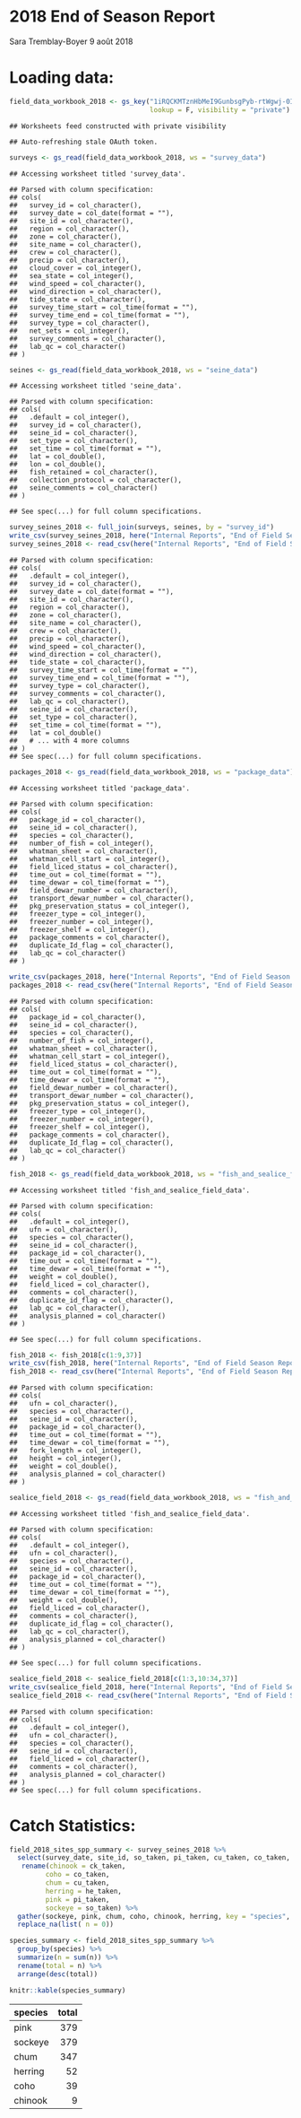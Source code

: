 2018 End of Season Report
================
Sara Tremblay-Boyer
9 août 2018

Loading data:
=============

``` r
field_data_workbook_2018 <- gs_key("1iRQCKMTznHbMeI9GunbsgPyb-rtWgwj-0IfxLw7NBJE", 
                                   lookup = F, visibility = "private")
```

    ## Worksheets feed constructed with private visibility

    ## Auto-refreshing stale OAuth token.

``` r
surveys <- gs_read(field_data_workbook_2018, ws = "survey_data")
```

    ## Accessing worksheet titled 'survey_data'.

    ## Parsed with column specification:
    ## cols(
    ##   survey_id = col_character(),
    ##   survey_date = col_date(format = ""),
    ##   site_id = col_character(),
    ##   region = col_character(),
    ##   zone = col_character(),
    ##   site_name = col_character(),
    ##   crew = col_character(),
    ##   precip = col_character(),
    ##   cloud_cover = col_integer(),
    ##   sea_state = col_integer(),
    ##   wind_speed = col_character(),
    ##   wind_direction = col_character(),
    ##   tide_state = col_character(),
    ##   survey_time_start = col_time(format = ""),
    ##   survey_time_end = col_time(format = ""),
    ##   survey_type = col_character(),
    ##   net_sets = col_integer(),
    ##   survey_comments = col_character(),
    ##   lab_qc = col_character()
    ## )

``` r
seines <- gs_read(field_data_workbook_2018, ws = "seine_data")
```

    ## Accessing worksheet titled 'seine_data'.

    ## Parsed with column specification:
    ## cols(
    ##   .default = col_integer(),
    ##   survey_id = col_character(),
    ##   seine_id = col_character(),
    ##   set_type = col_character(),
    ##   set_time = col_time(format = ""),
    ##   lat = col_double(),
    ##   lon = col_double(),
    ##   fish_retained = col_character(),
    ##   collection_protocol = col_character(),
    ##   seine_comments = col_character()
    ## )

    ## See spec(...) for full column specifications.

``` r
survey_seines_2018 <- full_join(surveys, seines, by = "survey_id")
write_csv(survey_seines_2018, here("Internal Reports", "End of Field Season Reports", "Raw Data", "survey_seines_2018.csv"))
survey_seines_2018 <- read_csv(here("Internal Reports", "End of Field Season Reports", "Raw Data", "survey_seines_2018.csv"))
```

    ## Parsed with column specification:
    ## cols(
    ##   .default = col_integer(),
    ##   survey_id = col_character(),
    ##   survey_date = col_date(format = ""),
    ##   site_id = col_character(),
    ##   region = col_character(),
    ##   zone = col_character(),
    ##   site_name = col_character(),
    ##   crew = col_character(),
    ##   precip = col_character(),
    ##   wind_speed = col_character(),
    ##   wind_direction = col_character(),
    ##   tide_state = col_character(),
    ##   survey_time_start = col_time(format = ""),
    ##   survey_time_end = col_time(format = ""),
    ##   survey_type = col_character(),
    ##   survey_comments = col_character(),
    ##   lab_qc = col_character(),
    ##   seine_id = col_character(),
    ##   set_type = col_character(),
    ##   set_time = col_time(format = ""),
    ##   lat = col_double()
    ##   # ... with 4 more columns
    ## )
    ## See spec(...) for full column specifications.

``` r
packages_2018 <- gs_read(field_data_workbook_2018, ws = "package_data")
```

    ## Accessing worksheet titled 'package_data'.

    ## Parsed with column specification:
    ## cols(
    ##   package_id = col_character(),
    ##   seine_id = col_character(),
    ##   species = col_character(),
    ##   number_of_fish = col_integer(),
    ##   whatman_sheet = col_character(),
    ##   whatman_cell_start = col_integer(),
    ##   field_liced_status = col_character(),
    ##   time_out = col_time(format = ""),
    ##   time_dewar = col_time(format = ""),
    ##   field_dewar_number = col_character(),
    ##   transport_dewar_number = col_character(),
    ##   pkg_preservation_status = col_integer(),
    ##   freezer_type = col_integer(),
    ##   freezer_number = col_integer(),
    ##   freezer_shelf = col_integer(),
    ##   package_comments = col_character(),
    ##   duplicate_Id_flag = col_character(),
    ##   lab_qc = col_character()
    ## )

``` r
write_csv(packages_2018, here("Internal Reports", "End of Field Season Reports", "Raw Data", "packages.csv"))
packages_2018 <- read_csv(here("Internal Reports", "End of Field Season Reports", "Raw Data", "packages.csv"))
```

    ## Parsed with column specification:
    ## cols(
    ##   package_id = col_character(),
    ##   seine_id = col_character(),
    ##   species = col_character(),
    ##   number_of_fish = col_integer(),
    ##   whatman_sheet = col_character(),
    ##   whatman_cell_start = col_integer(),
    ##   field_liced_status = col_character(),
    ##   time_out = col_time(format = ""),
    ##   time_dewar = col_time(format = ""),
    ##   field_dewar_number = col_character(),
    ##   transport_dewar_number = col_character(),
    ##   pkg_preservation_status = col_integer(),
    ##   freezer_type = col_integer(),
    ##   freezer_number = col_integer(),
    ##   freezer_shelf = col_integer(),
    ##   package_comments = col_character(),
    ##   duplicate_Id_flag = col_character(),
    ##   lab_qc = col_character()
    ## )

``` r
fish_2018 <- gs_read(field_data_workbook_2018, ws = "fish_and_sealice_field_data")
```

    ## Accessing worksheet titled 'fish_and_sealice_field_data'.

    ## Parsed with column specification:
    ## cols(
    ##   .default = col_integer(),
    ##   ufn = col_character(),
    ##   species = col_character(),
    ##   seine_id = col_character(),
    ##   package_id = col_character(),
    ##   time_out = col_time(format = ""),
    ##   time_dewar = col_time(format = ""),
    ##   weight = col_double(),
    ##   field_liced = col_character(),
    ##   comments = col_character(),
    ##   duplicate_id_flag = col_character(),
    ##   lab_qc = col_character(),
    ##   analysis_planned = col_character()
    ## )

    ## See spec(...) for full column specifications.

``` r
fish_2018 <- fish_2018[c(1:9,37)]
write_csv(fish_2018, here("Internal Reports", "End of Field Season Reports", "Raw Data", "fish_2018.csv"))
fish_2018 <- read_csv(here("Internal Reports", "End of Field Season Reports", "Raw Data", "fish_2018.csv"))
```

    ## Parsed with column specification:
    ## cols(
    ##   ufn = col_character(),
    ##   species = col_character(),
    ##   seine_id = col_character(),
    ##   package_id = col_character(),
    ##   time_out = col_time(format = ""),
    ##   time_dewar = col_time(format = ""),
    ##   fork_length = col_integer(),
    ##   height = col_integer(),
    ##   weight = col_double(),
    ##   analysis_planned = col_character()
    ## )

``` r
sealice_field_2018 <- gs_read(field_data_workbook_2018, ws = "fish_and_sealice_field_data")
```

    ## Accessing worksheet titled 'fish_and_sealice_field_data'.

    ## Parsed with column specification:
    ## cols(
    ##   .default = col_integer(),
    ##   ufn = col_character(),
    ##   species = col_character(),
    ##   seine_id = col_character(),
    ##   package_id = col_character(),
    ##   time_out = col_time(format = ""),
    ##   time_dewar = col_time(format = ""),
    ##   weight = col_double(),
    ##   field_liced = col_character(),
    ##   comments = col_character(),
    ##   duplicate_id_flag = col_character(),
    ##   lab_qc = col_character(),
    ##   analysis_planned = col_character()
    ## )

    ## See spec(...) for full column specifications.

``` r
sealice_field_2018 <- sealice_field_2018[c(1:3,10:34,37)]
write_csv(sealice_field_2018, here("Internal Reports", "End of Field Season Reports", "Raw Data", "sealice_field_2018.csv"))
sealice_field_2018 <- read_csv(here("Internal Reports", "End of Field Season Reports", "Raw Data", "sealice_field_2018.csv"))
```

    ## Parsed with column specification:
    ## cols(
    ##   .default = col_integer(),
    ##   ufn = col_character(),
    ##   species = col_character(),
    ##   seine_id = col_character(),
    ##   field_liced = col_character(),
    ##   comments = col_character(),
    ##   analysis_planned = col_character()
    ## )
    ## See spec(...) for full column specifications.

Catch Statistics:
=================

``` r
field_2018_sites_spp_summary <- survey_seines_2018 %>%
  select(survey_date, site_id, so_taken, pi_taken, cu_taken, co_taken, he_taken, ck_taken, region, zone) %>%
   rename(chinook = ck_taken,
         coho = co_taken,
         chum = cu_taken,
         herring = he_taken,
         pink = pi_taken,
         sockeye = so_taken) %>% 
  gather(sockeye, pink, chum, coho, chinook, herring, key = "species", value = "n") %>% 
  replace_na(list( n = 0)) 

species_summary <- field_2018_sites_spp_summary %>%
  group_by(species) %>% 
  summarize(n = sum(n)) %>% 
  rename(total = n) %>% 
  arrange(desc(total))

knitr::kable(species_summary)
```

| species |  total|
|:--------|------:|
| pink    |    379|
| sockeye |    379|
| chum    |    347|
| herring |     52|
| coho    |     39|
| chinook |      9|
